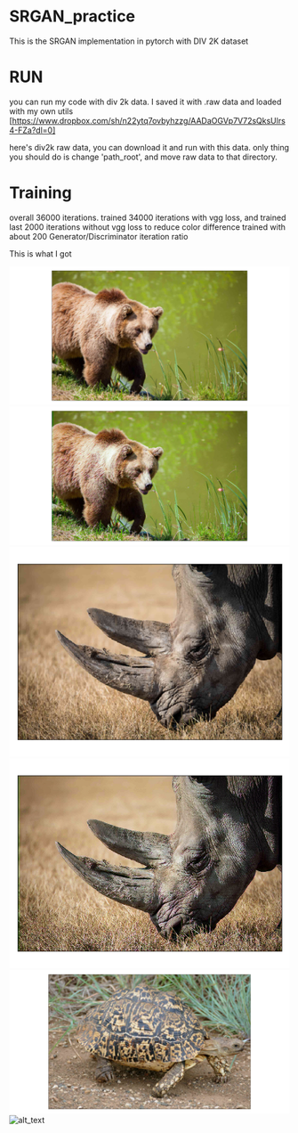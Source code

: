 # SRGAN_practice
This is the SRGAN implementation in pytorch with DIV 2K dataset



# RUN
you can run my code with div 2k data.
I saved it with .raw data and loaded with my own utils
[https://www.dropbox.com/sh/n22ytq7ovbyhzzg/AADaOGVp7V72sQksUlrs4-FZa?dl=0]

here's div2k raw data, you can download it and run with this data.
only thing you should do is change 'path_root', and move raw data to that directory.



# Training
overall 36000 iterations.
trained 34000 iterations with vgg loss, and trained last 2000 iterations without vgg loss to reduce color difference
trained with about 200 Generator/Discriminator iteration ratio

This is what I got

![alt_text](https://github.com/Won6314/SRGAN_practice/blob/master/images/bear_LR.png)
![alt_text](https://github.com/Won6314/SRGAN_practice/blob/master/images/bear_SR.png)
![alt_text](https://github.com/Won6314/SRGAN_practice/blob/master/images/rhino_LR.png)
![alt_text](https://github.com/Won6314/SRGAN_practice/blob/master/images/rhino_SR.png)
![alt_text](https://github.com/Won6314/SRGAN_practice/blob/master/images/turtle_LR.png)
![alt_text](https://github.com/Won6314/SRGAN_practice/blob/master/images/tutle_SR.png)
